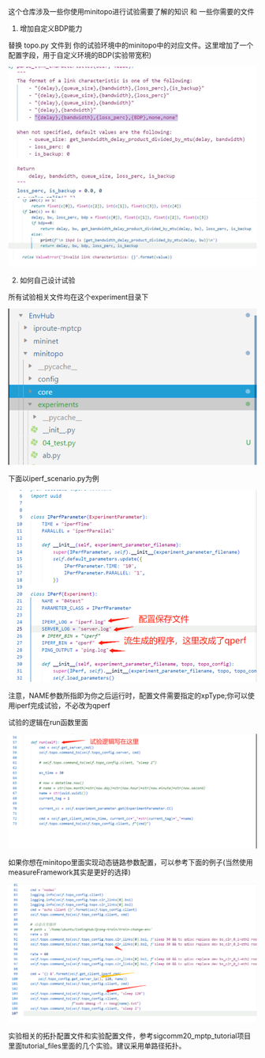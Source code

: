 这个仓库涉及一些你使用minitopo进行试验需要了解的知识 和 一些你需要的文件

1. 增加自定义BDP能力

替换 topo.py 文件到 你的试验环境中的minitopo中的对应文件。这里增加了一个配置字段，用于自定义环境的BDP(实验带宽积)

![](./pics/1.jpg)
![](./pics/2.jpg)

2. 如何自己设计试验

所有试验相关文件均在这个experiment目录下

![](./pics/4.jpg)

下面以iperf_scenario.py为例

![](./pics/3.jpg)

注意，NAME参数所指即为你之后运行时，配置文件需要指定的xpType;你可以使用iperf完成试验，不必改为qperf

试验的逻辑在run函数里面

![](./pics/5.jpg)

如果你想在minitopo里面实现动态链路参数配置，可以参考下面的例子(当然使用measureFramework其实是更好的选择)

![](./pics/6.jpg)

实验相关的拓扑配置文件和实验配置文件，参考sigcomm20_mptp_tutorial项目里面tutorial_files里面的几个实验。建议采用单路径拓扑。
